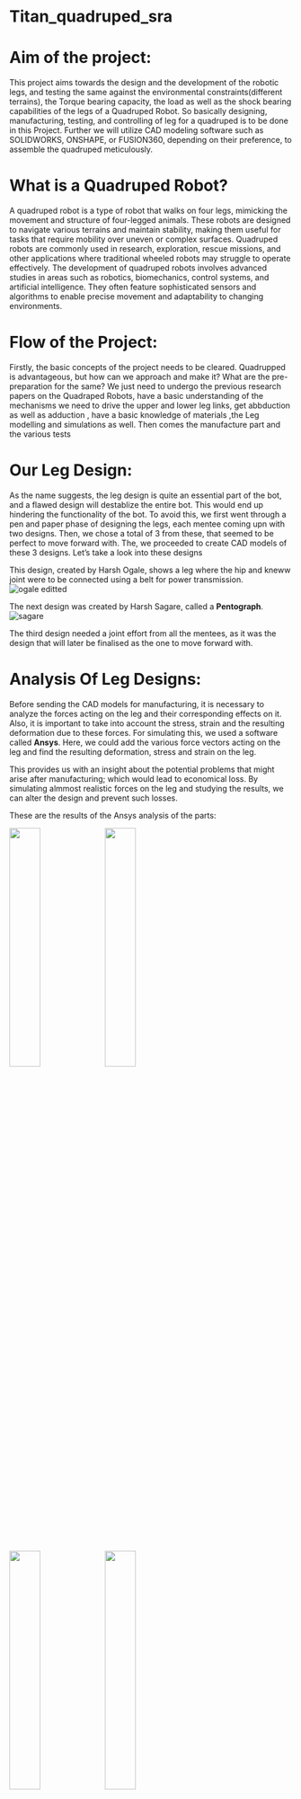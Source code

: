 ﻿# Titan_quadruped_sra
# Aim of the project: 
This project aims towards the design and the development of the robotic legs, and testing the same against the environmental constraints(different terrains), the Torque bearing capacity, the load as well as the shock bearing capabilities of the legs of a Quadruped Robot. So basically designing, manufacturing, testing, and controlling of leg for a quadruped is to be done in this Project. Further we will utilize CAD modeling software such as SOLIDWORKS, ONSHAPE, or FUSION360, depending on their preference, to assemble the quadruped meticulously.

# What is a Quadruped Robot?
A quadruped robot is a type of robot that walks on four legs, mimicking the movement and structure of four-legged animals. These robots are designed to navigate various terrains and maintain stability, making them useful for tasks that require mobility over uneven or complex surfaces. Quadruped robots are commonly used in research, exploration, rescue missions, and other applications where traditional wheeled robots may struggle to operate effectively. The development of quadruped robots involves advanced studies in areas such as robotics, biomechanics, control systems, and artificial intelligence. They often feature sophisticated sensors and algorithms to enable precise movement and adaptability to changing environments.

# Flow of the Project:
Firstly, the basic concepts of the project needs to be cleared. Quadrupped is advantageous, but how can we approach and make it? What are the pre-preparation for the same?
We just need to undergo the previous research papers on the Quadraped Robots, have a basic understanding of the mechanisms we need to drive the upper and lower leg links, get abbduction as well as adduction , have a basic knowledge of materials ,the Leg modelling and simulations as well. Then comes the manufacture part and the various tests

# Our Leg Design:
As the name suggests, the leg design is quite an essential part of the bot, and a flawed design will destablize the entire bot. This would end up hindering the functionality of the bot. To avoid this, we first went through a pen and paper phase of designing the legs, each mentee coming upn with two designs. Then, we chose a total of 3 from these, that seemed to be perfect to move forward with. The, we proceeded to create CAD models of these 3 designs. Let’s take a look into these designs

This design, created by Harsh Ogale, shows a leg where the hip and kneww joint were to be connected using a belt for power transmission.
![ogale editted](https://github.com/user-attachments/assets/0a2abde1-cb38-4bf6-9514-ddd83db7c68e)

The next design was created by Harsh Sagare, called a **Pentograph**.
![sagare](https://github.com/user-attachments/assets/b5be90b4-e2f7-4229-88e8-d2d9d611373c)

The third design needed a joint effort from all the mentees, as it was the design that will later be finalised as the one to move forward with.

# Analysis Of Leg Designs:
Before sending the CAD models for manufacturing, it is necessary to analyze the forces acting on the leg and their corresponding effects on it. Also, it is important to take into account the stress, strain and the resulting deformation due to these forces. For simulating this, we used a software called **Ansys**. Here, we could add the various force vectors acting on the leg and find the resulting deformation, stress and strain on the leg. 


This provides us with an insight about the potential problems that might arise after manufacturing; which would lead to economical loss. By simulating almmost realistic forces on the leg and studying the results, we can alter the design and prevent such losses.

These are the results of the Ansys analysis of the parts:


<img src="https://github.com/user-attachments/assets/42f8a126-ac08-4dba-a532-756a11c8d6e8" width="33%"></img> <img src="https://github.com/user-attachments/assets/8239eb1e-2565-4464-905e-220bf05c9aa5" width="33%"></img> <img src="https://github.com/user-attachments/assets/8116fda2-3485-40e9-bd7e-94ca4c795ffd" width="33%"></img> 
<img src="https://github.com/user-attachments/assets/56fcca11-be14-45ca-86fc-648a5ff4a3ef" width="33%"></img> <img src="https://github.com/user-attachments/assets/b7cf9e8f-f324-4835-ba81-d83d0ccbff5f" width="33%"></img> <img src="https://github.com/user-attachments/assets/b0a6e37d-0283-4dbb-ab4a-f1a9877bd22e" width="33%"></img> 



